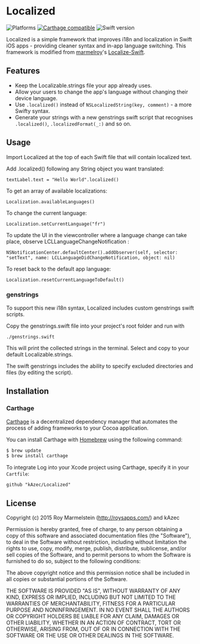 # Localized

![Platforms](https://img.shields.io/badge/platforms-ios%20%7C%20osx%20%7C%20watchos%20%7C%20tvos-lightgrey.svg)
[![Carthage compatible](https://img.shields.io/badge/Carthage-compatible-4BC51D.svg?style=flat)](#carthage)
![Swift version](https://img.shields.io/badge/swift-2.2-orange.svg)

Localized is a simple framework that improves i18n and localization in Swift iOS apps - providing cleaner syntax and in-app language switching. This framework is modified from [marmelroy](https://github.com/marmelroy)'s [Localize-Swift](https://github.com/marmelroy/Localize-Swift).

## Features

- Keep the Localizable.strings file your app already uses.
- Allow your users to change the app's language without changing their device language.
- Use `.localized()` instead of `NSLocalizedString(key, comment)` - a more Swifty syntax.
- Generate your strings with a new genstrings swift script that recognises `.localized()`, `.localizedFormat(_:)` and so on.

## Usage

Import Localized at the top of each Swift file that will contain localized text.

Add .localized() following any String object you want translated:

```
textLabel.text = "Hello World".localized()
```

To get an array of available localizations:

```
Localization.availableLanguages()
```

To change the current language:

```
Localization.setCurrentLanguage("fr")
```

To update the UI in the viewcontroller where a language change can take place, observe LCLLanguageChangeNotification :

```
NSNotificationCenter.defaultCenter().addObserver(self, selector: "setText", name: LCLLanguageDidChangeNotification, object: nil)
```

To reset back to the default app language:

```
Localization.resetCurrentLanguageToDefault()
```

### genstrings

To support this new i18n syntax, Localized includes custom genstrings swift scripts.

Copy the genstrings.swift file into your project's root folder and run with

```
./genstrings.swift
```

This will print the collected strings in the terminal. Select and copy to your default Localizable.strings.

The swift genstrings includes the ability to specify excluded directories and files (by editing the script).

## Installation
### Carthage

[Carthage](https://github.com/Carthage/Carthage) is a decentralized dependency manager that automates the process of adding frameworks to your Cocoa application.

You can install Carthage with [Homebrew](http://brew.sh/) using the following command:

```bash
$ brew update
$ brew install carthage
```

To integrate Log into your Xcode project using Carthage, specify it in your `Cartfile`:

```ogdl
github "kAzec/Localized"
```

## License

Copyright (c) 2015 Roy Marmelstein (http://roysapps.com/) and kAzec

Permission is hereby granted, free of charge, to any person obtaining a copy of this software and associated documentation files (the "Software"), to deal in the Software without restriction, including without limitation the rights to use, copy, modify, merge, publish, distribute, sublicense, and/or sell copies of the Software, and to permit persons to whom the Software is furnished to do so, subject to the following conditions:

The above copyright notice and this permission notice shall be included in all copies or substantial portions of the Software.

THE SOFTWARE IS PROVIDED "AS IS", WITHOUT WARRANTY OF ANY KIND, EXPRESS OR IMPLIED, INCLUDING BUT NOT LIMITED TO THE WARRANTIES OF MERCHANTABILITY, FITNESS FOR A PARTICULAR PURPOSE AND NONINFRINGEMENT. IN NO EVENT SHALL THE AUTHORS OR COPYRIGHT HOLDERS BE LIABLE FOR ANY CLAIM, DAMAGES OR OTHER LIABILITY, WHETHER IN AN ACTION OF CONTRACT, TORT OR OTHERWISE, ARISING FROM, OUT OF OR IN CONNECTION WITH THE SOFTWARE OR THE USE OR OTHER DEALINGS IN THE SOFTWARE.


